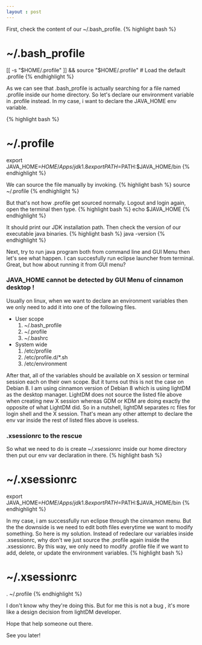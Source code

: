```yaml
---
layout : post
---
```


First, check the content of our ~/.bash_profile.
{% highlight bash %}
# ~/.bash_profile
[[ -s "$HOME/.profile" ]] && source "$HOME/.profile" # Load the default .profile
{% endhighlight %}

As we can see that .bash_profile is actually searching for a file named .profile inside our home directory. So let's declare our environment variable in .profile instead. In my case, i want to declare the JAVA_HOME env variable.

{% highlight bash %}
# ~/.profile
export JAVA_HOME=$HOME/Apps/jdk1.8
export PATH=$PATH:$JAVA_HOME/bin
{% endhighlight %}

We can source the file manually by invoking.
{% highlight bash %}
source ~/.profile
{% endhighlight %}

But that's not how .profile get sourced normally. Logout and login again, open the terminal then type.
{% highlight bash %}
echo $JAVA_HOME
{% endhighlight %}

It should print our JDK installation path. Then check the version of our executable java binaries.
{% highlight bash %}
java -version
{% endhighlight %}

Next, try to run java program both from command line and GUI Menu then let's see what happen. I can succesfully run eclipse launcher from terminal. Great, but how about running it from GUI menu?

### JAVA_HOME cannot be detected by GUI Menu of cinnamon desktop !
Usually on linux, when we want to declare an environment variables then we only need to add it into one of the following files.

- User scope
    1. ~/.bash\_profile
    2. ~/.profile
    3. ~/.bashrc
- System wide
    1. /etc/profile
    2. /etc/profile.d/\*.sh
    3. /etc/environment 

After that, all of the variables should be available on X session or terminal session each on their own scope. But it turns out this is not the case on Debian 8. I am using cinnamon version of Debian 8 which is using lightDM as the desktop manager. LightDM does not source the listed file above when creating new X session whereas GDM or KDM are doing exactly the opposite of what LightDM did. So in a nutshell, lightDM separates rc files for login shell and the X session. That's mean any other attempt to declare the env var inside the rest of listed files above is useless. 

### .xsessionrc to the rescue
So what we need to do is create ~/.xsessionrc inside our home directory then put our env var declaration in there.
{% highlight bash %}
# ~/.xsessionrc
export JAVA_HOME=$HOME/Apps/jdk1.8
export PATH=$PATH:$JAVA_HOME/bin
{% endhighlight %}

In my case, i am successfully run eclipse through the cinnamon menu. But the the downside is we need to edit both files everytime we want to modify something. So here is my solution. Instead of redeclare our variables inside .xsessionrc, why don't we just source the .profile again inside the .xsessionrc. By this way, we only need to modify .profile file if we want to add, delete, or update the environment variables.
{% highlight bash %}
# ~/.xsessionrc
. ~/.profile
{% endhighlight %}

I don't know why they're doing this. But for me this is not a bug , it's more like a design decision from lightDM developer.

Hope that help someone out there.  

See you later!
